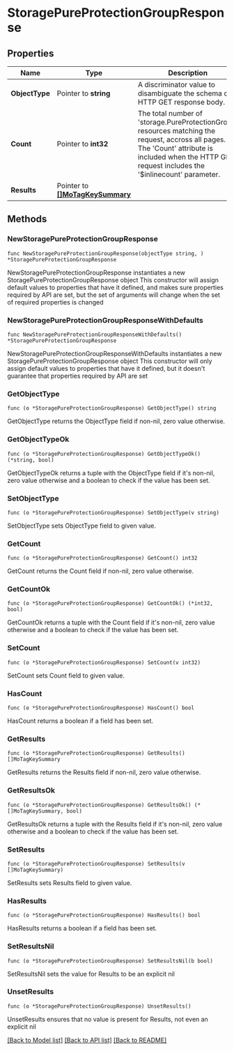# StoragePureProtectionGroupResponse

## Properties

Name | Type | Description | Notes
------------ | ------------- | ------------- | -------------
**ObjectType** | Pointer to **string** | A discriminator value to disambiguate the schema of a HTTP GET response body. | 
**Count** | Pointer to **int32** | The total number of &#39;storage.PureProtectionGroup&#39; resources matching the request, accross all pages. The &#39;Count&#39; attribute is included when the HTTP GET request includes the &#39;$inlinecount&#39; parameter. | [optional] 
**Results** | Pointer to [**[]MoTagKeySummary**](MoTagKeySummary.md) |  | [optional] 

## Methods

### NewStoragePureProtectionGroupResponse

`func NewStoragePureProtectionGroupResponse(objectType string, ) *StoragePureProtectionGroupResponse`

NewStoragePureProtectionGroupResponse instantiates a new StoragePureProtectionGroupResponse object
This constructor will assign default values to properties that have it defined,
and makes sure properties required by API are set, but the set of arguments
will change when the set of required properties is changed

### NewStoragePureProtectionGroupResponseWithDefaults

`func NewStoragePureProtectionGroupResponseWithDefaults() *StoragePureProtectionGroupResponse`

NewStoragePureProtectionGroupResponseWithDefaults instantiates a new StoragePureProtectionGroupResponse object
This constructor will only assign default values to properties that have it defined,
but it doesn't guarantee that properties required by API are set

### GetObjectType

`func (o *StoragePureProtectionGroupResponse) GetObjectType() string`

GetObjectType returns the ObjectType field if non-nil, zero value otherwise.

### GetObjectTypeOk

`func (o *StoragePureProtectionGroupResponse) GetObjectTypeOk() (*string, bool)`

GetObjectTypeOk returns a tuple with the ObjectType field if it's non-nil, zero value otherwise
and a boolean to check if the value has been set.

### SetObjectType

`func (o *StoragePureProtectionGroupResponse) SetObjectType(v string)`

SetObjectType sets ObjectType field to given value.


### GetCount

`func (o *StoragePureProtectionGroupResponse) GetCount() int32`

GetCount returns the Count field if non-nil, zero value otherwise.

### GetCountOk

`func (o *StoragePureProtectionGroupResponse) GetCountOk() (*int32, bool)`

GetCountOk returns a tuple with the Count field if it's non-nil, zero value otherwise
and a boolean to check if the value has been set.

### SetCount

`func (o *StoragePureProtectionGroupResponse) SetCount(v int32)`

SetCount sets Count field to given value.

### HasCount

`func (o *StoragePureProtectionGroupResponse) HasCount() bool`

HasCount returns a boolean if a field has been set.

### GetResults

`func (o *StoragePureProtectionGroupResponse) GetResults() []MoTagKeySummary`

GetResults returns the Results field if non-nil, zero value otherwise.

### GetResultsOk

`func (o *StoragePureProtectionGroupResponse) GetResultsOk() (*[]MoTagKeySummary, bool)`

GetResultsOk returns a tuple with the Results field if it's non-nil, zero value otherwise
and a boolean to check if the value has been set.

### SetResults

`func (o *StoragePureProtectionGroupResponse) SetResults(v []MoTagKeySummary)`

SetResults sets Results field to given value.

### HasResults

`func (o *StoragePureProtectionGroupResponse) HasResults() bool`

HasResults returns a boolean if a field has been set.

### SetResultsNil

`func (o *StoragePureProtectionGroupResponse) SetResultsNil(b bool)`

 SetResultsNil sets the value for Results to be an explicit nil

### UnsetResults
`func (o *StoragePureProtectionGroupResponse) UnsetResults()`

UnsetResults ensures that no value is present for Results, not even an explicit nil

[[Back to Model list]](../README.md#documentation-for-models) [[Back to API list]](../README.md#documentation-for-api-endpoints) [[Back to README]](../README.md)


